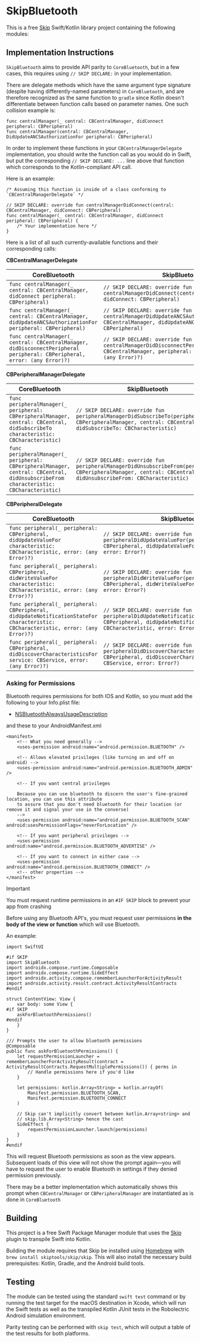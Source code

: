 # SkipBluetooth

This is a free [Skip](https://skip.tools) Swift/Kotlin library project containing the following modules:

## Implementation Instructions

`SkipBluetooth` aims to provide API parity to `CoreBluetooth`, but in a few cases, this requires using `// SKIP DECLARE:` in your implementation.

There are delegate methods which have the same argument type signature (despite having differently-named parameters) in `CoreBluetooth`, and are therefore recognized as the same function to `gradle` since Kotlin doesn't differentiate between function calls based on parameter names. One such collision example is:

```
func centralManager(_ central: CBCentralManager, didConnect peripheral: CBPeripheral)
func centralManager(central: CBCentralManager, DidUpdateANCSAuthorizationFor peripheral: CBPeripheral)
```

In order to implement these functions in your `CBCentralManagerDelegate` implementation, you should write the function call as you would do in Swift, but put the corresponding `// SKIP DECLARE: ...` line above that function which corresponds to the Kotlin-compliant API call.

Here is an example:

```
/* Assuming this function is inside of a class conforming to `CBCentralManagerDelegate` */

// SKIP DECLARE: override fun centralManagerDidConnect(central: CBCentralManager, didConnect: CBPeripheral)
func centralManager(_ central: CBCentralManager, didConnect peripheral: CBPeripheral) {
    /* Your implementation here */
}
```

Here is a list of all such currently-available functions and their corresponding calls:

**CBCentralManagerDelegate**

| CoreBluetooth                                                                                                             | SkipBluetooth                                                                                                                                       |
| ------------------------------------------------------------------------------------------------------------------------- | --------------------------------------------------------------------------------------------------------------------------------------------------- |
| `func centralManager(_ central: CBCentralManager, didConnect peripheral: CBPeripheral)`                                   | `// SKIP DECLARE: override fun centralManagerDidConnect(central: CBCentralManager, didConnect: CBPeripheral)`                                       |
| `func centralManager(_ central: CBCentralManager, didUpdateANCSAuthorizationFor peripheral: CBPeripheral)`                | `// SKIP DECLARE: override fun centralManagerDidUpdateANCSAuthorizationFor(central: CBCentralManager, didUpdateANCSAuthorizationFor: CBPeripheral)` |
| `func centralManager(_ central: CBCentralManager, didDisconnectPeripheral peripheral: CBPeripheral, error: (any Error)?)` | `// SKIP DECLARE: override fun centralManagerDidDisconnectPeripheral(central: CBCentralManager, peripheral: CBPeripheral, error: (any Error)?)`     |

**CBPeripheralManagerDelegate**

| CoreBluetooth                                                                                                                        | SkipBluetooth                                                                                                                                                  |
| ------------------------------------------------------------------------------------------------------------------------------------ | -------------------------------------------------------------------------------------------------------------------------------------------------------------- |
| `func peripheralManager(_ peripheral: CBPeripheralManager, central: CBCentral, didSubscribeTo characteristic: CBCharacteristic)`     | `// SKIP DECLARE: override fun peripheralManagerDidSubscribeTo(peripheral: CBPeripheralManager, central: CBCentral, didSubscribeTo: CBCharacteristic)`         |
| `func peripheralManager(_ peripheral: CBPeripheralManager, central: CBCentral, didUnsubscribeFrom characteristic: CBCharacteristic)` | `// SKIP DECLARE: override fun peripheralManagerDidUnsubscribeFrom(peripheral: CBPeripheralManager, central: CBCentral, didUnsubscribeFrom: CBCharacteristic)` |

**CBPeripheralDelegate**

| CoreBluetooth | SkipBluetooth |
| ------------------------------------------------------------------------------------------------------------------------------------ | -------------------------------------------------------------------------------------------------------------------------------------------------------------- |
| `func peripheral(_ peripheral: CBPeripheral, didUpdateValueFor characteristic: CBCharacteristic, error: (any Error)?)` | `// SKIP DECLARE: override fun peripheralDidUpdateValueFor(peripheral: CBPeripheral, didUpdateValueFor: CBCharacteristic, error: Error?)`
| `func peripheral(_ peripheral: CBPeripheral, didWriteValueFor characteristic: CBCharacteristic, error: (any Error)?)` | `// SKIP DECLARE: override fun peripheralDidWriteValueFor(peripheral: CBPeripheral, didWriteValueFor: CBCharacteristic, error: Error?)`
| `func peripheral(_ peripheral: CBPeripheral, didUpdateNotificationStateFor characteristic: CBCharacteristic, error: (any Error)?)` | `// SKIP DECLARE: override fun peripheralDidUpdateNotificationStateFor(peripheral: CBPeripheral, didUpdateNotificationStateFor: CBCharacteristic, error: Error?)`
| `func peripheral(_ peripheral: CBPeripheral, didDiscoverCharacteristicsFor service: CBService, error: (any Error)?)` | `// SKIP DECLARE: override fun peripheralDidDiscoverCharacteristicsFor(peripheral: CBPeripheral, didDiscoverCharacteristicsFor: CBService, error: Error?)` |

### Asking for Permissions

Bluetooth requires permissions for both IOS and Kotlin, so you must add the following to your Info.plist file:

- [NSBluetoothAlwaysUsageDescription](https://developer.apple.com/documentation/bundleresources/information_property_list/nsbluetoothalwaysusagedescription)

and these to your AndroidManifest.xml

```
<manifest>
    <!-- What you need generally -->
    <uses-permission android:name="android.permission.BLUETOOTH" />

    <!-- Allows elevated privileges (like turning on and off on android) -->
    <uses-permission android:name="android.permission.BLUETOOTH_ADMIN" />

    <!-- If you want central privileges

    Because you can use bluetooth to discern the user's fine-grained location, you can use this attribute
    to assure that you don't need bluetooth for their location (or remove it and signal your use in the converse)
    -->
    <uses-permission android:name="android.permission.BLUETOOTH_SCAN" android:usesPermissionFlags="neverForLocation" />

    <!-- If you want peripheral privileges -->
    <uses-permission android:name="android.permission.BLUETOOTH_ADVERTISE" />

    <!-- If you want to connect in either case -->
    <uses-permission android:name="android.permission.BLUETOOTH_CONNECT" />
    <!-- other properties -->
</manifest>
```

> [!IMPORTANT]
> You must request runtime permissions in an `#IF SKIP` block to prevent your app from crashing

Before using any Bluetooth API's, you must request user permissions **in the body of the view or function**
which will use Bluetooth.

An example:

```
import SwiftUI

#if SKIP
import SkipBluetooth
import androidx.compose.runtime.Composable
import androidx.compose.runtime.SideEffect
import androidx.activity.compose.rememberLauncherForActivityResult
import androidx.activity.result.contract.ActivityResultContracts
#endif

struct ContentView: View {
    var body: some View {
#if SKIP
    askForBluetoothPermissions()
#endif
    }
}

/// Prompts the user to allow bluetooth permissions
@Composable
public func askForBluetoothPermissions() {
    let requestPermissionLauncher = rememberLauncherForActivityResult(contract = ActivityResultContracts.RequestMultiplePermissions()) { perms in
        // Handle permissions here if you'd like
    }

    let permissions: kotlin.Array<String> = kotlin.arrayOf(
        Manifest.permission.BLUETOOTH_SCAN,
        Manifest.permission.BLUETOOTH_CONNECT
    )

    // Skip can't implicitly convert between kotlin.Array<string> and
    // skip.lib.Array<String> hence the cast
    SideEffect {
        requestPermissionLauncher.launch(permissions)
    }
}
#endif
```

This will request Bluetooth permissions as soon as the view appears. Subsequent loads of this view will
not show the prompt again—you will have to request the user to enable Bluetooth in settings if they denied
permission previously.

There may be a better implementation which automatically shows this prompt when `CBCentralManager` or
`CBPeripheralManager` are instantiated as is done in `CoreBluetooth`

## Building

This project is a free Swift Package Manager module that uses the
[Skip](https://skip.tools) plugin to transpile Swift into Kotlin.

Building the module requires that Skip be installed using
[Homebrew](https://brew.sh) with `brew install skiptools/skip/skip`.
This will also install the necessary build prerequisites:
Kotlin, Gradle, and the Android build tools.

## Testing

The module can be tested using the standard `swift test` command
or by running the test target for the macOS destination in Xcode,
which will run the Swift tests as well as the transpiled
Kotlin JUnit tests in the Robolectric Android simulation environment.

Parity testing can be performed with `skip test`,
which will output a table of the test results for both platforms.
